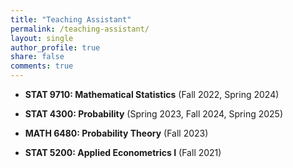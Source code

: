 ```yaml
---
title: "Teaching Assistant"
permalink: /teaching-assistant/
layout: single
author_profile: true
share: false
comments: true
---
```


- **STAT 9710: Mathematical Statistics** (Fall 2022, Spring 2024)  
 
- **STAT 4300: Probability** (Spring 2023, Fall 2024, Spring 2025)  
   
- **MATH 6480: Probability Theory** (Fall 2023)  
 
- **STAT 5200: Applied Econometrics I** (Fall 2021)  

